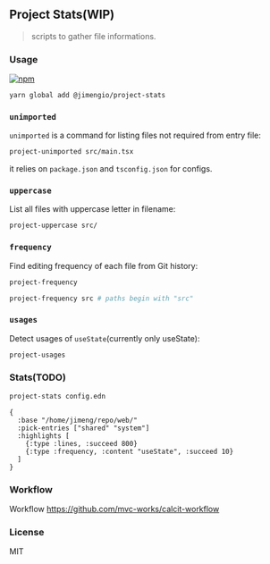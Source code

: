 
Project Stats(WIP)
----

> scripts to gather file informations.

### Usage

[![npm](https://img.shields.io/npm/v/@jimengio/project-stats)](https://www.npmjs.com/package/@jimengio/project-stats)

```bash
yarn global add @jimengio/project-stats
```

### `unimported`

`unimported` is a command for listing files not required from entry file:

```bash
project-unimported src/main.tsx
```

it relies on `package.json` and `tsconfig.json` for configs.

### `uppercase`

List all files with uppercase letter in filename:

```bash
project-uppercase src/
```

### `frequency`

Find editing frequency of each file from Git history:

```bash
project-frequency

project-frequency src # paths begin with "src"
```

### `usages`

Detect usages of `useState`(currently only useState):

```bash
project-usages
```

### Stats(TODO)

```bash
project-stats config.edn
```

```edn
{
  :base "/home/jimeng/repo/web/"
  :pick-entries ["shared" "system"]
  :highlights [
    {:type :lines, :succeed 800}
    {:type :frequency, :content "useState", :succeed 10}
  ]
}
```

### Workflow

Workflow https://github.com/mvc-works/calcit-workflow

### License

MIT
